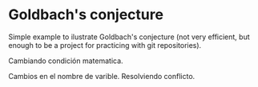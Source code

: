 # Goldbach's conjecture

Simple example to ilustrate Goldbach's conjecture (not very efficient, but enough to be a project for practicing with git repositories).


Cambiando condición matematica.

Cambios en el nombre de varible.
Resolviendo conflicto.

